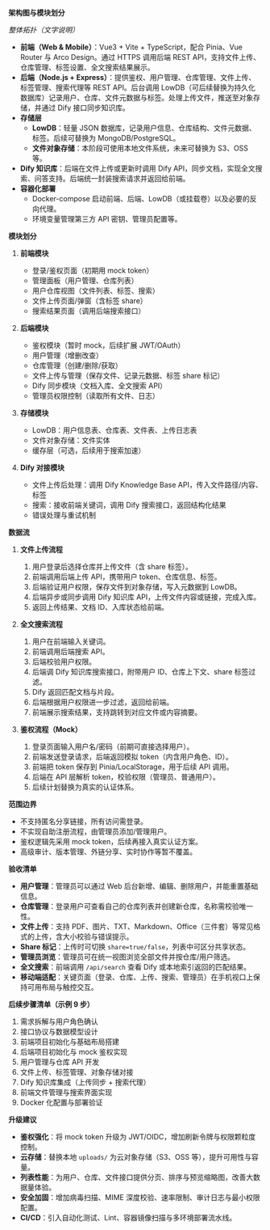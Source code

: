 **架构图与模块划分**

*整体拓扑（文字说明）*  
- **前端（Web & Mobile）**：Vue3 + Vite + TypeScript，配合 Pinia、Vue Router 与 Arco Design。通过 HTTPS 调用后端 REST API，支持文件上传、仓库管理、标签设置、全文搜索结果展示。  
- **后端（Node.js + Express）**：提供鉴权、用户管理、仓库管理、文件上传、标签管理、搜索代理等 REST API。后台调用 LowDB（可后续替换为持久化数据库）记录用户、仓库、文件元数据与标签。处理上传文件，推送至对象存储，并通过 Dify 接口同步知识库。  
- **存储层**  
  - **LowDB**：轻量 JSON 数据库，记录用户信息、仓库结构、文件元数据、标签。后续可替换为 MongoDB/PostgreSQL。  
  - **文件对象存储**：本阶段可使用本地文件系统，未来可替换为 S3、OSS 等。  
- **Dify 知识库**：后端在文件上传或更新时调用 Dify API，同步文档，实现全文搜索、问答支持。后端统一封装搜索请求并返回给前端。  
- **容器化部署**  
  - Docker-compose 启动前端、后端、LowDB（或挂载卷）以及必要的反向代理。  
  - 环境变量管理第三方 API 密钥、管理员配置等。

**模块划分**

1. **前端模块**
   - 登录/鉴权页面（初期用 mock token）  
   - 管理面板（用户管理、仓库列表）  
   - 用户仓库视图（文件列表、标签、搜索）  
   - 文件上传页面/弹窗（含标签 share）  
   - 搜索结果页面（调用后端搜索接口）

2. **后端模块**
   - 鉴权模块（暂时 mock，后续扩展 JWT/OAuth）  
   - 用户管理（增删改查）  
   - 仓库管理（创建/删除/获取）  
   - 文件上传与管理（保存文件、记录元数据、标签 share 标记）  
   - Dify 同步模块（文档入库、全文搜索 API）  
   - 管理员权限控制（读取所有文件、日志）

3. **存储模块**
   - LowDB：用户信息表、仓库表、文件表、上传日志表  
   - 文件对象存储：文件实体  
   - 缓存层（可选，后续用于搜索加速）

4. **Dify 对接模块**
   - 文件上传后处理：调用 Dify Knowledge Base API，传入文件路径/内容、标签  
   - 搜索：接收前端关键词，调用 Dify 搜索接口，返回结构化结果  
   - 错误处理与重试机制

**数据流**

1. **文件上传流程**
   1. 用户登录后选择仓库并上传文件（含 share 标签）。  
   2. 前端调用后端上传 API，携带用户 token、仓库信息、标签。  
   3. 后端验证用户权限，保存文件到对象存储，写入元数据到 LowDB。  
   4. 后端异步或同步调用 Dify 知识库 API，上传文件内容或链接，完成入库。  
   5. 返回上传结果、文档 ID、入库状态给前端。

2. **全文搜索流程**
   1. 用户在前端输入关键词。  
   2. 前端调用后端搜索 API。  
   3. 后端校验用户权限。  
   4. 后端调 Dify 知识库搜索接口，附带用户 ID、仓库上下文、share 标签过滤。  
   5. Dify 返回匹配文档与片段。  
   6. 后端根据用户权限进一步过滤，返回给前端。  
   7. 前端展示搜索结果，支持跳转到对应文件或内容摘要。

3. **鉴权流程（Mock）**
   1. 登录页面输入用户名/密码（前期可直接选择用户）。  
   2. 前端发送登录请求，后端返回模拟 token（内含用户角色、ID）。  
   3. 前端把 token 保存到 Pinia/LocalStorage，用于后续 API 调用。  
   4. 后端在 API 层解析 token，校验权限（管理员、普通用户）。  
   5. 后续计划替换为真实的认证体系。

**范围边界**

- 不支持匿名分享链接，所有访问需登录。  
- 不实现自助注册流程，由管理员添加/管理用户。  
- 鉴权逻辑先采用 mock token，后续再接入真实认证方案。  
- 高级审计、版本管理、外链分享、实时协作等暂不覆盖。

**验收清单**

- **用户管理**：管理员可以通过 Web 后台新增、编辑、删除用户，并能重置基础信息。
- **仓库管理**：登录用户可查看自己的仓库列表并创建新仓库，名称需校验唯一性。
- **文件上传**：支持 PDF、图片、TXT、Markdown、Office（三件套）等常见格式的上传，含大小校验与错误提示。
- **Share 标记**：上传时可切换 `share=true/false`，列表中可区分共享状态。
- **管理员浏览**：管理员可在统一视图浏览全部文件并按仓库/用户筛选。
- **全文搜索**：前端调用 `/api/search` 查看 Dify 或本地索引返回的匹配结果。
- **移动端适配**：关键页面（登录、仓库、上传、搜索、管理员）在手机视口上保持可用布局与触控交互。


**后续步骤清单（示例 9 步）**

1. 需求拆解与用户角色确认  
2. 接口协议与数据模型设计  
3. 前端项目初始化与基础布局搭建  
4. 后端项目初始化与 mock 鉴权实现  
5. 用户管理与仓库 API 开发  
6. 文件上传、标签管理、对象存储对接  
7. Dify 知识库集成（上传同步 + 搜索代理）
8. 前端文件管理与搜索界面实现
9. Docker 化配置与部署验证

**升级建议**

- **鉴权强化**：将 mock token 升级为 JWT/OIDC，增加刷新令牌与权限颗粒度控制。
- **云存储**：替换本地 `uploads/` 为云对象存储（S3、OSS 等），提升可用性与容量。
- **列表性能**：为用户、仓库、文件接口提供分页、排序与预览缩略图，改善大数据量体验。
- **安全加固**：增加病毒扫描、MIME 深度校验、速率限制、审计日志与最小权限配置。
- **CI/CD**：引入自动化测试、Lint、容器镜像扫描与多环境部署流水线。

